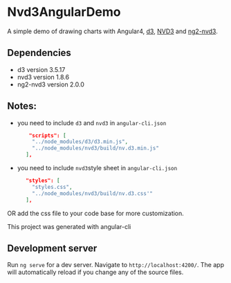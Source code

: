 # Nvd3AngularDemo


 A simple demo of drawing charts with Angular4, [d3](https://github.com/d3/d3), [NVD3](https://github.com/novus/nvd3) and [ng2-nvd3](https://github.com/krispo/ng2-nvd3).

## Dependencies
* d3 version 3.5.17
* nvd3 version 1.8.6
* ng2-nvd3 version 2.0.0


## Notes:
* you need to include `d3` and `nvd3` in `angular-cli.json`

```json
       "scripts": [
        "../node_modules/d3/d3.min.js",
        "../node_modules/nvd3/build/nv.d3.min.js"
      ],
```

* you need to include `nvd3`style sheet in `angular-cli.json`

```json
      "styles": [
        "styles.css",
        "../node_modules/nvd3/build/nv.d3.css'"
      ],
```
OR add the css file to your code base for more customization.


This project was generated with angular-cli

## Development server
Run `ng serve` for a dev server. Navigate to `http://localhost:4200/`. The app will automatically reload if you change any of the source files.


